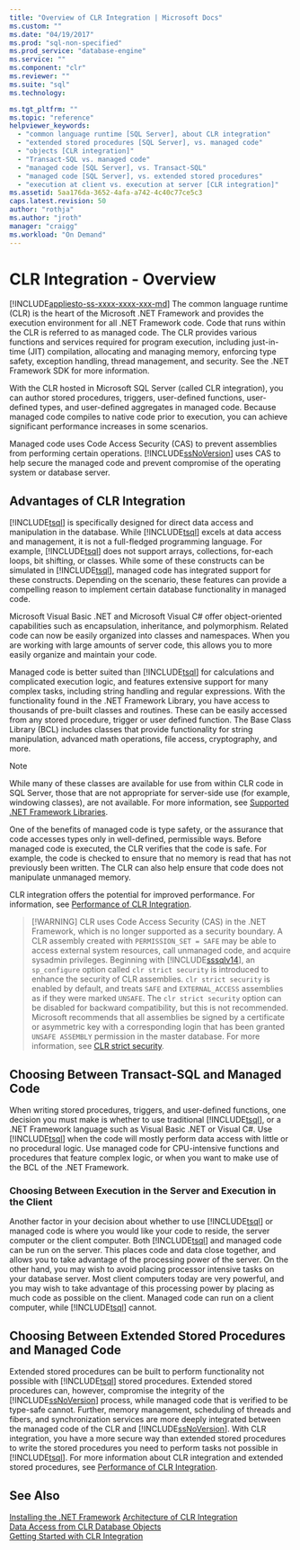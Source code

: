 ```yaml
---
title: "Overview of CLR Integration | Microsoft Docs"
ms.custom: ""
ms.date: "04/19/2017"
ms.prod: "sql-non-specified"
ms.prod_service: "database-engine"
ms.service: ""
ms.component: "clr"
ms.reviewer: ""
ms.suite: "sql"
ms.technology: 

ms.tgt_pltfrm: ""
ms.topic: "reference"
helpviewer_keywords: 
  - "common language runtime [SQL Server], about CLR integration"
  - "extended stored procedures [SQL Server], vs. managed code"
  - "objects [CLR integration]"
  - "Transact-SQL vs. managed code"
  - "managed code [SQL Server], vs. Transact-SQL"
  - "managed code [SQL Server], vs. extended stored procedures"
  - "execution at client vs. execution at server [CLR integration]"
ms.assetid: 5aa176da-3652-4afa-a742-4c40c77ce5c3
caps.latest.revision: 50
author: "rothja"
ms.author: "jroth"
manager: "craigg"
ms.workload: "On Demand"
---
```

# CLR Integration - Overview
[!INCLUDE[appliesto-ss-xxxx-xxxx-xxx-md](../../includes/appliesto-ss-xxxx-xxxx-xxx-md.md)]
  The common language runtime (CLR) is the heart of the Microsoft .NET Framework and provides the execution environment for all .NET Framework code. Code that runs within the CLR is referred to as managed code. The CLR provides various functions and services required for program execution, including just-in-time (JIT) compilation, allocating and managing memory, enforcing type safety, exception handling, thread management, and security.  See the .NET Framework SDK for more information.  
  
 With the CLR hosted in Microsoft SQL Server (called CLR integration), you can author stored procedures, triggers, user-defined functions, user-defined types, and user-defined aggregates in managed code. Because managed code compiles to native code prior to execution, you can achieve significant performance increases in some scenarios.  
  
 Managed code uses Code Access Security (CAS) to prevent assemblies from performing certain operations. [!INCLUDE[ssNoVersion](../../includes/ssnoversion-md.md)] uses CAS to help secure the managed code and prevent compromise of the operating system or database server.  
  
## Advantages of CLR Integration  
 [!INCLUDE[tsql](../../includes/tsql-md.md)] is specifically designed for direct data access and manipulation in the database. While [!INCLUDE[tsql](../../includes/tsql-md.md)] excels at data access and management, it is not a full-fledged programming language. For example, [!INCLUDE[tsql](../../includes/tsql-md.md)] does not support arrays, collections, for-each loops, bit shifting, or classes. While some of these constructs can be simulated in [!INCLUDE[tsql](../../includes/tsql-md.md)], managed code has integrated support for these constructs. Depending on the scenario, these features can provide a compelling reason to implement certain database functionality in managed code.  
  
 Microsoft Visual Basic .NET and Microsoft Visual C# offer object-oriented capabilities such as encapsulation, inheritance, and polymorphism. Related code can now be easily organized into classes and namespaces. When you are working with large amounts of server code, this allows you to more easily organize and maintain your code.  
  
 Managed code is better suited than [!INCLUDE[tsql](../../includes/tsql-md.md)] for calculations and complicated execution logic, and features extensive support for many complex tasks, including string handling and regular expressions. With the functionality found in the .NET Framework Library, you have access to thousands of pre-built classes and routines. These can be easily accessed from any stored procedure, trigger or user defined function. The Base Class Library (BCL) includes classes that provide functionality for string manipulation, advanced math operations, file access, cryptography, and more.  
  
> [!NOTE]  
>  While many of these classes are available for use from within CLR code in SQL Server, those that are not appropriate for server-side use (for example, windowing classes), are not available. For more information, see [Supported .NET Framework Libraries](../../relational-databases/clr-integration/database-objects/supported-net-framework-libraries.md).  
  
 One of the benefits of managed code is type safety, or the assurance that code accesses types only in well-defined, permissible ways. Before managed code is executed, the CLR verifies that the code is safe. For example, the code is checked to ensure that no memory is read that has not previously been written. The CLR can also help ensure that code does not manipulate unmanaged memory.  
  
 CLR integration offers the potential for improved performance. For information, see [Performance of CLR Integration](../../relational-databases/clr-integration/clr-integration-architecture-performance.md).  
 
>  [!WARNING]
>  CLR uses Code Access Security (CAS) in the .NET Framework, which is no longer supported as a security boundary. A CLR assembly created with `PERMISSION_SET = SAFE` may be able to access external system resources, call unmanaged code, and acquire sysadmin privileges. Beginning with [!INCLUDE[sssqlv14](../../includes/sssqlv14-md.md)], an `sp_configure` option called `clr strict security` is introduced to enhance the security of CLR assemblies. `clr strict security` is enabled by default, and treats `SAFE` and `EXTERNAL_ACCESS` assemblies as if they were marked `UNSAFE`. The `clr strict security` option can be disabled for backward compatibility, but this is not recommended. Microsoft recommends that all assemblies be signed by a certificate or asymmetric key with a corresponding login that has been granted `UNSAFE ASSEMBLY` permission in the master database. For more information, see [CLR strict security](../../database-engine/configure-windows/clr-strict-security.md). 
  
## Choosing Between Transact-SQL and Managed Code  
 When writing stored procedures, triggers, and user-defined functions, one decision you must make is whether to use traditional [!INCLUDE[tsql](../../includes/tsql-md.md)], or a .NET Framework language such as Visual Basic .NET or Visual C#. Use [!INCLUDE[tsql](../../includes/tsql-md.md)] when the code will mostly perform data access with little or no procedural logic. Use managed code for CPU-intensive functions and procedures that feature complex logic, or when you want to make use of the BCL of the .NET Framework.  
  
### Choosing Between Execution in the Server and Execution in the Client  
 Another factor in your decision about whether to use [!INCLUDE[tsql](../../includes/tsql-md.md)] or managed code is where you would like your code to reside, the server computer or the client computer. Both [!INCLUDE[tsql](../../includes/tsql-md.md)] and managed code can be run on the server. This places code and data close together, and allows you to take advantage of the processing power of the server. On the other hand, you may wish to avoid placing processor intensive tasks on your database server. Most client computers today are very powerful, and you may wish to take advantage of this processing power by placing as much code as possible on the client. Managed code can run on a client computer, while [!INCLUDE[tsql](../../includes/tsql-md.md)] cannot.  
  
## Choosing Between Extended Stored Procedures and Managed Code  
 Extended stored procedures can be built to perform functionality not possible with [!INCLUDE[tsql](../../includes/tsql-md.md)] stored procedures. Extended stored procedures can, however, compromise the integrity of the [!INCLUDE[ssNoVersion](../../includes/ssnoversion-md.md)] process, while managed code that is verified to be type-safe cannot. Further, memory management, scheduling of threads and fibers, and synchronization services are more deeply integrated between the managed code of the CLR and [!INCLUDE[ssNoVersion](../../includes/ssnoversion-md.md)]. With CLR integration, you have a more secure way than extended stored procedures to write the stored procedures you need to perform tasks not possible in [!INCLUDE[tsql](../../includes/tsql-md.md)]. For more information about CLR integration and extended stored procedures, see [Performance of CLR Integration](../../relational-databases/clr-integration/clr-integration-architecture-performance.md).  
  
## See Also  
 [Installing the .NET Framework](http://technet.microsoft.com/library/ms166014\(v=SQL.105\).aspx)   
 [Architecture of CLR Integration](http://msdn.microsoft.com/library/05e4b872-3d21-46de-b4d5-739b5f2a0cf9)   
 [Data Access from CLR Database Objects](../../relational-databases/clr-integration/data-access/data-access-from-clr-database-objects.md)   
 [Getting Started with CLR Integration](../../relational-databases/clr-integration/database-objects/getting-started-with-clr-integration.md)  
  
  
